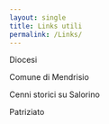 ```yaml
---
layout: single
title: Links utili
permalink: /Links/
---
```



Diocesi

Comune di Mendrisio

Cenni storici su Salorino

Patriziato


